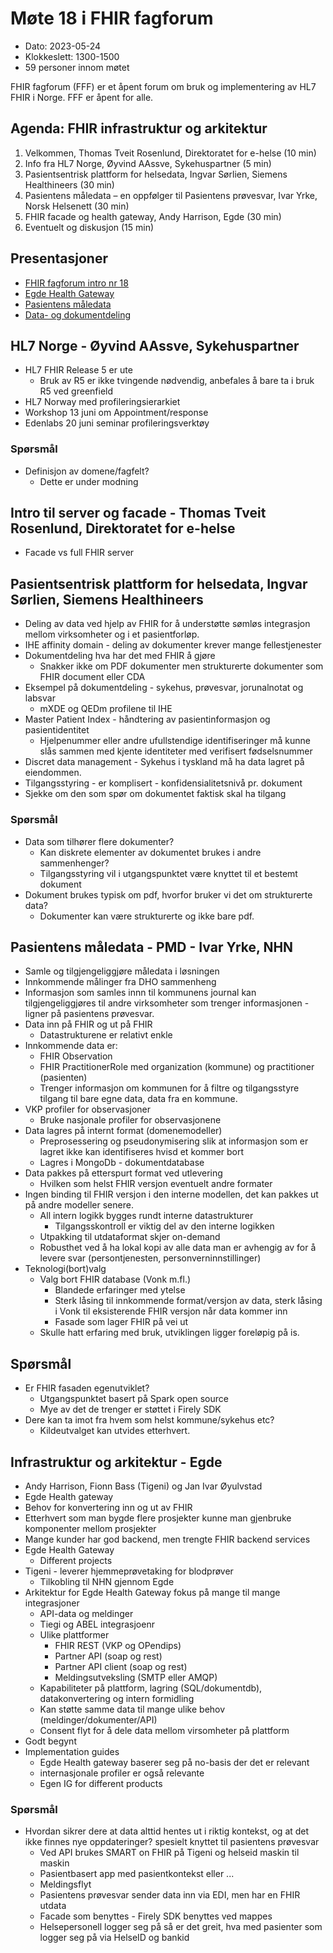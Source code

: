 # Møte 18 i FHIR fagforum

* Dato: 2023-05-24
* Klokkeslett: 1300-1500
* 59 personer innom møtet

FHIR fagforum (FFF) er et åpent forum om bruk og implementering av HL7 FHIR i Norge. FFF er åpent for alle.

## Agenda: FHIR infrastruktur og arkitektur

1. Velkommen, Thomas Tveit Rosenlund, Direktoratet for e-helse (10 min)
2. Info fra HL7 Norge, Øyvind AAssve, Sykehuspartner (5 min)
3. Pasientsentrisk plattform for helsedata, Ingvar Sørlien, Siemens Healthineers (30 min)
4. Pasientens måledata – en oppfølger til Pasientens prøvesvar, Ivar Yrke, Norsk Helsenett (30 min)
5. FHIR facade og health gateway, Andy Harrison, Egde (30 min)
6. Eventuelt og diskusjon (15 min)

## Presentasjoner

* [FHIR fagforum intro nr 18](../presentasjon/2023-05-24-FHIR-fagforum-18.pdf)
* [Egde Health Gateway](../presentasjon/2023-05-24-Egde-Health-Gateway.pdf)
* [Pasientens måledata](../presentasjon/2023-05-24-PMD.pptx)
* [Data- og dokumentdeling](../presentasjon/2023-05-24-Data-og-dokumentdeling.pdf)

## HL7 Norge - Øyvind AAssve, Sykehuspartner

* HL7 FHIR Release 5 er ute
  * Bruk av R5 er ikke tvingende nødvendig, anbefales å bare ta i bruk R5 ved greenfield
* HL7 Norway med profileringsierarkiet
* Workshop 13 juni om Appointment/response
* Edenlabs 20 juni seminar profileringsverktøy

### Spørsmål

* Definisjon av domene/fagfelt?
  * Dette er under modning

## Intro til server og facade - Thomas Tveit Rosenlund, Direktoratet for e-helse

* Facade vs full FHIR server

## Pasientsentrisk plattform for helsedata, Ingvar Sørlien, Siemens Healthineers

* Deling av data ved hjelp av FHIR for å understøtte sømløs integrasjon mellom virksomheter og i et pasientforløp.
* IHE affinity domain - deling av dokumenter krever mange fellestjenester
* Dokumentdeling hva har det med FHIR å gjøre
  * Snakker ikke om PDF dokumenter men strukturerte dokumenter som FHIR document eller CDA
* Eksempel på dokumentdeling - sykehus, prøvesvar, jorunalnotat og labsvar
  * mXDE og QEDm profilene til IHE
* Master Patient Index - håndtering av pasientinformasjon og pasientidentitet
  * Hjelpenummer eller andre ufullstendige identifiseringer må kunne slås sammen med kjente identiteter med verifisert fødselsnummer
* Discret data management - Sykehus i tyskland må ha data lagret på eiendommen.
* Tilgangsstyring - er komplisert - konfidensialitetsnivå pr. dokument
* Sjekke om den som spør om dokumentet faktisk skal ha tilgang

### Spørsmål

* Data som tilhører flere dokumenter?
  * Kan diskrete elementer av dokumentet brukes i andre sammenhenger?
  * Tilgangsstyring vil i utgangspunktet være knyttet til et bestemt dokument
* Dokument brukes typisk om pdf, hvorfor bruker vi det om strukturerte data?
  * Dokumenter kan være strukturerte og ikke bare pdf.

## Pasientens måledata - PMD - Ivar Yrke, NHN

* Samle og tilgjengeliggjøre måledata i løsningen
* Innkommende målinger fra DHO sammenheng
* Informasjon som samles innn til kommunens journal kan tilgjengeliggjøres til andre virksomheter som trenger informasjonen - ligner på pasientens prøvesvar.
* Data inn på FHIR og ut på FHIR
  * Datastrukturene er relativt enkle
* Innkommende data er:
  * FHIR Observation
  * FHIR PractitionerRole med organization (kommune) og practitioner (pasienten)
  * Trenger informasjon om kommunen for å filtre og tilgangsstyre tilgang til bare egne data, data fra en kommune.
* VKP profiler for observasjoner
  * Bruke nasjonale profiler for observasjonene
* Data lagres på internt format (domenemodeller)
  * Preprosessering og pseudonymisering slik at informasjon som er lagret ikke kan identifiseres hvisd et kommer bort
  * Lagres i MongoDb - dokumentdatabase
* Data pakkes på etterspurt format ved utlevering
  * Hvilken som helst FHIR versjon eventuelt andre formater
* Ingen binding til FHIR versjon i den interne modellen, det kan pakkes ut på andre modeller senere.
  * All intern logikk bygges rundt interne datastrukturer
    * Tilgangsskontroll er viktig del av den interne logikken
  * Utpakking til utdataformat skjer on-demand
  * Robusthet ved å ha lokal kopi av alle data man er avhengig av for å levere svar (persontjenesten, personverninnstillinger)
* Teknologi(bort)valg
  * Valg bort FHIR database (Vonk m.fl.)
    * Blandede erfaringer med ytelse
    * Sterk låsing til innkommende format/versjon av data, sterk låsing i Vonk til eksisterende FHIR versjon når data kommer inn
    * Fasade som lager FHIR på vei ut
  * Skulle hatt erfaring med bruk, utviklingen ligger foreløpig på is.

## Spørsmål

* Er FHIR fasaden egenutviklet?
  * Utgangspunktet basert på Spark open source
  * Mye av det de trenger er støttet i Firely SDK
* Dere kan ta imot fra hvem som helst kommune/sykehus etc?
  * Kildeutvalget kan utvides etterhvert.

## Infrastruktur og arkitektur - Egde

* Andy Harrison, Fionn Bass (Tigeni) og Jan Ivar Øyulvstad
* Egde Health gateway
* Behov for konvertering inn og ut av FHIR
* Etterhvert som man bygde flere prosjekter kunne man gjenbruke komponenter mellom prosjekter
* Mange kunder har god backend, men trengte FHIR backend services
* Egde Health Gateway
  * Different projects
* Tigeni - leverer hjemmeprøvetaking for blodprøver
  * Tilkobling til NHN gjennom Egde
* Arkitektur for Egde Health Gateway fokus på mange til mange integrasjoner
  * API-data og meldinger
  * Tiegi og ABEL integrasjoenr
  * Ulike plattformer
    * FHIR REST (VKP og OPendips)
    * Partner API (soap og rest)
    * Partner API client (soap og rest)
    * Meldingsutveksling (SMTP eller AMQP)
  * Kapabiliteter på plattform, lagring (SQL/dokumentdb), datakonvertering og intern formidling
  * Kan støtte samme data til mange ulike behov (meldinger/dokumenter/API)
  * Consent flyt for å dele data mellom virsomheter på plattform
* Godt begynt
* Implementation guides
  * Egde Health gateway baserer seg på no-basis der det er relevant
  * internasjonale profiler er også relevante
  * Egen IG for different products

### Spørsmål

* Hvordan sikrer dere at data alttid hentes ut i riktig kontekst, og at det ikke finnes nye oppdateringer? spesielt knyttet til pasientens prøvesvar
  * Ved API brukes SMART on FHIR på Tigeni og helseid maskin til maskin
  * Pasientbasert app med pasientkontekst eller ...
  * Meldingsflyt
  * Pasientens prøvesvar sender data inn via EDI, men har en FHIR utdata
  * Facade som benyttes - Firely SDK benyttes ved mappes
  * Helsepersonell logger seg på så er det greit, hva med pasienter som logger seg på via HelseID og bankid
